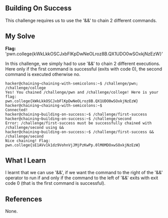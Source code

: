 ## Building On Success
This challenge requires us to use the '&&' to chain 2 different commands.
## My Solve
**Flag:** 'pwn.college{kWkLkkOSCJxbFlKpDwNeOLroz8B.QX1UDO0wSOxkjNzEzW}'

In this challenge, we simply had to use '&&' to chain 2 different executions. Here only if the first command is successful (exits with code 0), the second command is executed
otherwise no.
```
hacker@chaining~chaining-with-semicolons:~$ /challenge/pwn; /challenge/college
Yes! You chained /challenge/pwn and /challenge/college! Here is your flag:
pwn.college{kWkLkkOSCJxbFlKpDwNeOLroz8B.QX1UDO0wSOxkjNzEzW}
hacker@chaining~chaining-with-semicolons:~$
Connected!
hacker@chaining~building-on-success:~$ /challenge/first-success
hacker@chaining~building-on-success:~$ /challenge/second
Error: /challenge/first-success must be successfully chained with
/challenge/second using &&
hacker@chaining~building-on-success:~$ /challenge/first-success && /challenge/second
Nice chaining! Flag: pwn.college{sE1AVv1k1dz9VohnVjJMjPzKwPp.0lM0MDOxwSOxkjNzEzW}
```

## What I Learn
I learnt that we can use '&&', if we want the command to the right of the '&&' operator to run if and only if the command to the left of '&&' exits with exit code 0 (that is
the first command is successful).
## References
None.
